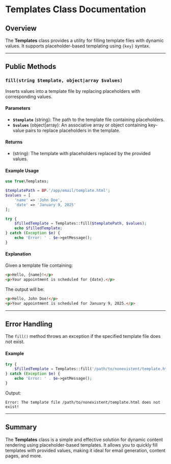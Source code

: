 # Templates Class Documentation

## Overview
The **Templates** class provides a utility for filling template files with dynamic values. It supports placeholder-based templating using `{key}` syntax.

---

## Public Methods

### `fill(string $template, object|array $values)`
Inserts values into a template file by replacing placeholders with corresponding values.

#### Parameters
- **`$template`** (string): The path to the template file containing placeholders.
- **`$values`** (object|array): An associative array or object containing key-value pairs to replace placeholders in the template.

#### Returns
- (string): The template with placeholders replaced by the provided values.

#### Example Usage
```php
use True\Templates;

$templatePath = BP.'/app/email/template.html';
$values = [
    'name' => 'John Doe',
    'date' => 'January 9, 2025'
];

try {
    $filledTemplate = Templates::fill($templatePath, $values);
    echo $filledTemplate;
} catch (Exception $e) {
    echo 'Error: ' . $e->getMessage();
}
```

#### Explanation
Given a template file containing:
```html
<p>Hello, {name}!</p>
<p>Your appointment is scheduled for {date}.</p>
```
The output will be:
```html
<p>Hello, John Doe!</p>
<p>Your appointment is scheduled for January 9, 2025.</p>
```

---

## Error Handling
The `fill()` method throws an exception if the specified template file does not exist.

#### Example
```php
try {
    $filledTemplate = Templates::fill('/path/to/nonexistent/template.html', $values);
} catch (Exception $e) {
    echo 'Error: ' . $e->getMessage();
}
```
Output:
```
Error: The template file /path/to/nonexistent/template.html does not exist!
```

---

## Summary
The **Templates** class is a simple and effective solution for dynamic content rendering using placeholder-based templates. It allows you to quickly fill templates with provided values, making it ideal for email generation, content pages, and more.

